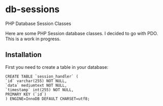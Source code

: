 db-sessions
===========

PHP Database Session Classes

Here are some PHP Session database classes. 
I decided to go with PDO. This is a work 
in progress.

Installation
----------------------------

First you need to create a table in your database:

    CREATE TABLE `session_handler` (
    `id` varchar(255) NOT NULL,
    `data` mediumtext NOT NULL,
    `timestamp` int(255) NOT NULL,
    PRIMARY KEY (`id`)
    ) ENGINE=InnoDB DEFAULT CHARSET=utf8;
